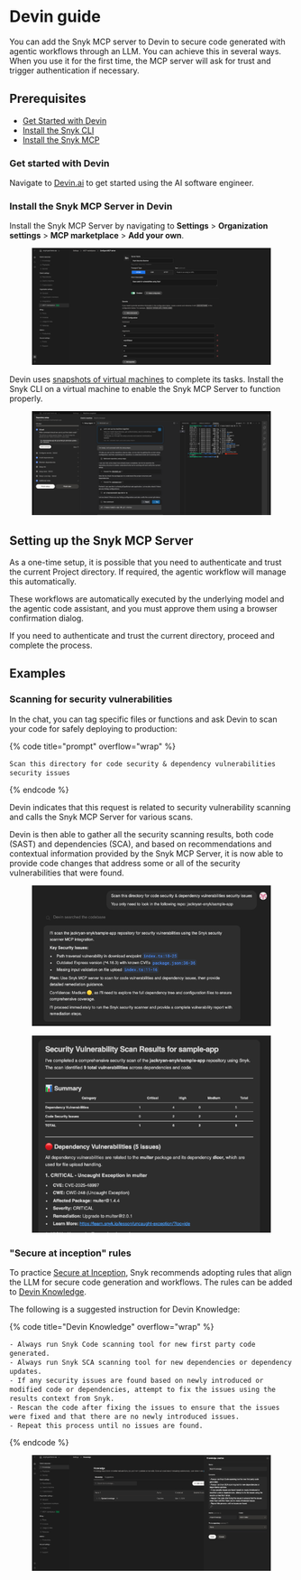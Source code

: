 # Devin guide

You can add the Snyk MCP server to Devin to secure code generated with agentic workflows through an LLM. You can achieve this in several ways. When you use it for the first time, the MCP server will ask for trust and trigger authentication if necessary.

## Prerequisites

* [Get Started with Devin](devin-guide.md#get-started-with-devin)
* [Install the Snyk CLI](../../../developer-tools/snyk-cli/install-or-update-the-snyk-cli/)
* [Install the Snyk MCP](devin-guide.md#install-the-snyk-mcp-server-in-cursor)

### Get started with Devin

Navigate to [Devin.ai](https://devin.ai/) to get started using the AI software engineer.&#x20;

### Install the Snyk MCP Server in Devin

Install the Snyk MCP Server by navigating to **Settings** > **Organization settings** > **MCP marketplace** > **Add your own**.&#x20;

<figure><img src="../../../.gitbook/assets/image (10).png" alt=""><figcaption></figcaption></figure>

Devin uses [snapshots of virtual machines](https://docs.devin.ai/onboard-devin/repo-setup) to complete its tasks. Install the Snyk CLI on a virtual machine to enable the Snyk MCP Server to function properly.&#x20;

<figure><img src="../../../.gitbook/assets/image (23).png" alt=""><figcaption></figcaption></figure>

## Setting up the Snyk MCP Server

As a one-time setup, it is possible that you need to authenticate and trust the current Project directory. If required, the agentic workflow will manage this automatically.

These workflows are automatically executed by the underlying model and the agentic code assistant, and you must approve them using a browser confirmation dialog.&#x20;

If you need to authenticate and trust the current directory, proceed and complete the process.

## Examples

### Scanning for security vulnerabilities

In the chat, you can tag specific files or functions and ask Devin to scan your code for safely deploying to production:

{% code title="prompt" overflow="wrap" %}
```
Scan this directory for code security & dependency vulnerabilities security issues
```
{% endcode %}

Devin indicates that this request is related to security vulnerability scanning and calls the Snyk MCP Server for various scans.

Devin is then able to gather all the security scanning results, both code (SAST) and dependencies (SCA), and based on recommendations and contextual information provided by the Snyk MCP Server, it is now able to provide code changes that address some or all of the security vulnerabilities that were found.

<figure><img src="../../../.gitbook/assets/image (13).png" alt=""><figcaption></figcaption></figure>

<figure><img src="../../../.gitbook/assets/image (17).png" alt=""><figcaption></figcaption></figure>

### "Secure at inception" rules

To practice [Secure at Inception](https://snyk.io/solutions/secure-ai-generated-code/), Snyk recommends adopting rules that align the LLM for secure code generation and workflows. The rules can be added to [Devin Knowledge](https://docs.devin.ai/product-guides/knowledge).

The following is a suggested instruction for Devin Knowledge:

{% code title="Devin Knowledge" overflow="wrap" %}
```
- Always run Snyk Code scanning tool for new first party code generated.
- Always run Snyk SCA scanning tool for new dependencies or dependency updates.
- If any security issues are found based on newly introduced or modified code or dependencies, attempt to fix the issues using the results context from Snyk.
- Rescan the code after fixing the issues to ensure that the issues were fixed and that there are no newly introduced issues.
- Repeat this process until no issues are found.
```
{% endcode %}

<figure><img src="../../../.gitbook/assets/image (20).png" alt=""><figcaption></figcaption></figure>
